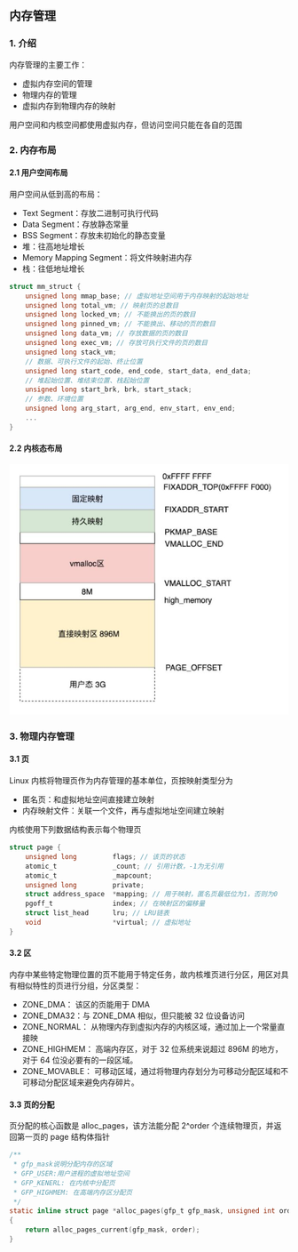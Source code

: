 ## 内存管理

### 1. 介绍

内存管理的主要工作：

- 虚拟内存空间的管理
- 物理内存的管理
- 虚拟内存到物理内存的映射

用户空间和内核空间都使用虚拟内存，但访问空间只能在各自的范围

### 2. 内存布局

#### 2.1 用户空间布局

用户空间从低到高的布局：

- Text Segment：存放二进制可执行代码
- Data Segment：存放静态常量
- BSS Segment：存放未初始化的静态变量
- 堆：往高地址增长
- Memory Mapping Segment：将文件映射进内存
- 栈：往低地址增长

``` c
struct mm_struct {
    unsigned long mmap_base; // 虚拟地址空间用于内存映射的起始地址
    unsigned long total_vm;	// 映射页的总数目
    unsigned long locked_vm; // 不能换出的页的数目
    unsigned long pinned_vm; // 不能换出、移动的页的数目
    unsigned long data_vm; // 存放数据的页的数目
    unsigned long exec_vm; // 存放可执行文件的页的数目
    unsigned long stack_vm; 
    // 数据、可执行文件的起始、终止位置
    unsigned long start_code, end_code, start_data, end_data;
    // 堆起始位置、堆结束位置、栈起始位置
    unsigned long start_brk, brk, start_stack;
    // 参数、环境位置
    unsigned long arg_start, arg_end, env_start, env_end;
    ...
}
```

#### 2.2 内核态布局

![](img/内核态内存布局.jpg)

### 3. 物理内存管理

#### 3.1 页

Linux 内核将物理页作为内存管理的基本单位，页按映射类型分为

- 匿名页：和虚拟地址空间直接建立映射
- 内存映射文件：关联一个文件，再与虚拟地址空间建立映射

内核使用下列数据结构表示每个物理页

``` c
struct page {
    unsigned long         flags; // 该页的状态
    atomic_t              _count; // 引用计数，-1为无引用
    atomic_t              _mapcount;
    unsigned long         private;
    struct address_space  *mapping; // 用于映射，匿名页最低位为1，否则为0
    pgoff_t               index; // 在映射区的偏移量
    struct list_head      lru; // LRU链表
    void                  *virtual; // 虚拟地址
}
```

#### 3.2 区

内存中某些特定物理位置的页不能用于特定任务，故内核堆页进行分区，用区对具有相似特性的页进行分组，分区类型：

- ZONE_DMA： 该区的页能用于 DMA
- ZONE_DMA32：与 ZONE_DMA 相似，但只能被 32 位设备访问
- ZONE_NORMAL： 从物理内存到虚拟内存的内核区域，通过加上一个常量直接映
- ZONE_HIGHMEM： 高端内存区，对于 32 位系统来说超过 896M 的地方，对于 64 位没必要有的一段区域。
- ZONE_MOVABLE： 可移动区域，通过将物理内存划分为可移动分配区域和不可移动分配区域来避免内存碎片。

#### 3.3 页的分配

页分配的核心函数是 alloc_pages，该方法能分配 2^order 个连续物理页，并返回第一页的 page 结构体指针

``` c
/** 
 * gfp_mask说明分配内存的区域
 * GFP_USER:用户进程的虚拟地址空间
 * GFP_KENERL: 在内核中分配页
 * GFP_HIGHMEM: 在高端内存区分配页
 */
static inline struct page *alloc_pages(gfp_t gfp_mask, unsigned int order)
{
	return alloc_pages_current(gfp_mask, order);
}
```



